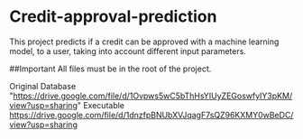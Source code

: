 # Credit-approval-prediction
This project predicts if a credit can be approved with a machine learning model, to a user, taking into account different input parameters.

##Important
All files must be in the root of the project. 

Original Database "https://drive.google.com/file/d/1Ovpws5wC5bThHsYIUyZEGoswfyIY3pKM/view?usp=sharing"
Executable https://drive.google.com/file/d/1dnzfpBNUbXVJqagF7sQZ96KXMY0wBeDC/view?usp=sharing
